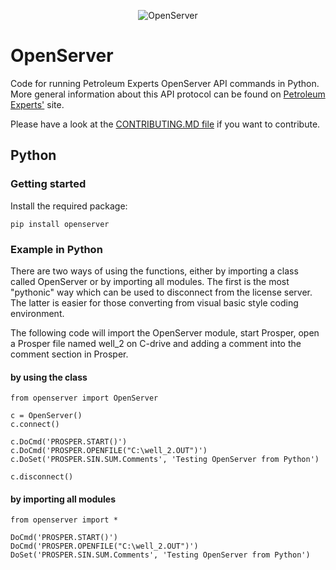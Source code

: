 <p align="center">
<img src="https://raw.githubusercontent.com/equinor/openserver/master/resources/logo.png" title="OpenServer"/>
</p>

# OpenServer
Code for running Petroleum Experts OpenServer API commands in Python. More general information about this API protocol can be found on [Petroleum Experts'](https://www.petex.com/products/ipm-suite/openserver/) site.

Please have a look at the [CONTRIBUTING.MD file](https://github.com/equinor/OpenServer/blob/master/CONTRIBUTING.md) if you want to contribute.


## Python

### Getting started
Install the required package:
```
pip install openserver
```

### Example in Python

There are two ways of using the functions, either by importing a class called OpenServer or by importing all modules. The first is the most "pythonic" way which can be used to disconnect from the license server. The latter is easier for those converting from visual basic style coding environment. 

The following code will import the OpenServer module, start Prosper, open a Prosper file named well_2 on C-drive and adding a comment into the comment section in Prosper.

#### by using the class ####

```
from openserver import OpenServer

c = OpenServer()
c.connect()

c.DoCmd('PROSPER.START()')
c.DoCmd('PROSPER.OPENFILE("C:\well_2.OUT")')
c.DoSet('PROSPER.SIN.SUM.Comments', 'Testing OpenServer from Python')

c.disconnect()
```

#### by importing all modules ####

```
from openserver import *

DoCmd('PROSPER.START()')
DoCmd('PROSPER.OPENFILE("C:\well_2.OUT")')
DoSet('PROSPER.SIN.SUM.Comments', 'Testing OpenServer from Python')
```

